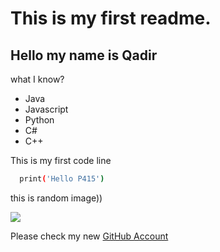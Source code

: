 # This is my first readme.
## Hello my name is Qadir
what I know?

- Java
- Javascript
- Python
- C#
- C++

This is my first code line
```bash
  print('Hello P415')
```
this is random image))

![](https://1000logos.net/wp-content/uploads/2021/05/GitHub-logo.png)

Please check my new [GitHub  Account](https://github.com/QadirPiriyev)
